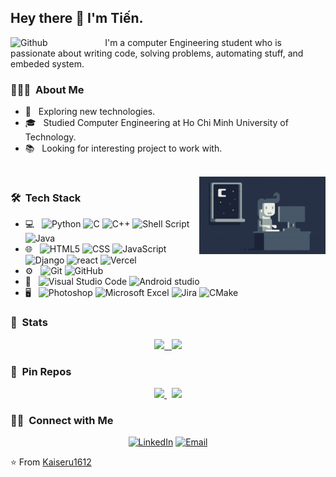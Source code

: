 ## Hey there 👋 I'm Tiến.

<img width="30%" align="left" alt="Github" src="https://user-images.githubusercontent.com/48678280/88862734-4903af80-d201-11ea-968b-9c939d88a37c.gif" />

I'm a computer Engineering student who is passionate about writing code, solving problems, automating stuff, and embeded system.

### 👨🏻‍💻 &nbsp;About Me

- 🤔 &nbsp; Exploring new technologies.
- 🎓 &nbsp; Studied Computer Engineering at Ho Chi Minh University of Technology.
- 📚 &nbsp; Looking for interesting project to work with.
<br>



<img width="40%" align="right" alt="Github" src="https://raw.githubusercontent.com/AVS1508/AVS1508/master/assets/Night-Coding.gif" />

### 🛠 &nbsp;Tech Stack

- 💻 &nbsp;
  ![Python](https://img.shields.io/badge/-Python-333333?style=plastic&logo=python)
  ![C](https://img.shields.io/badge/-C-333333?style=plastic&logo=C%2B%2B&logoColor=00599C)
  ![C++](https://img.shields.io/badge/-C++-333333?style=plastic&logo=C%2B%2B&logoColor=00599C)
  ![Shell Script](https://img.shields.io/badge/-Shells_script-333333?style=plastic&logo=gnu-bash&logoColor=white)
  ![Java](https://img.shields.io/badge/-Java-333333?style=plastic&logo=oracle&logoColor=white)
- 🌐 &nbsp;
  ![HTML5](https://img.shields.io/badge/-HTML5-333333?style=plastic&logo=HTML5)
  ![CSS](https://img.shields.io/badge/-CSS-333333?style=plastic&logo=CSS3&logoColor=1572B6)
  ![JavaScript](https://img.shields.io/badge/-JavaScript-333333?style=plastic&logo=javascript)
  ![Django](https://img.shields.io/badge/-Django-333333?style=plastic&logo=django)
  ![react](https://img.shields.io/badge/-React-333333?style=plastic&logo=react)
  ![Vercel](https://img.shields.io/badge/-vercel-333333?style=plastic&logo=vercel)
- ⚙️ &nbsp;
  ![Git](https://img.shields.io/badge/-Git-333333?style=plastic&logo=git)
  ![GitHub](https://img.shields.io/badge/-GitHub-333333?style=plastic&logo=github)
- 🔧 &nbsp;
  ![Visual Studio Code](https://img.shields.io/badge/-Visual%20Studio%20Code-333333?style=plastic&logo=visual-studio-code&logoColor=007ACC)
  ![Android studio](https://img.shields.io/badge/-Android%20Studio-333333?style=plastic&logo=android-studio&logoColor=007ACC)
- 🖥 &nbsp;
  ![Photoshop](https://img.shields.io/badge/-Photoshop-333333?style=plastic&logo=adobe-photoshop)
  ![Microsoft Excel](https://img.shields.io/badge/-Microsoft_Excel-333333?style=plastic&logo=microsoft-excel)
  ![Jira](https://img.shields.io/badge/-Jira-333333?style=plastic&logo=jira)
  ![CMake](https://img.shields.io/badge/-Cmake-333333?style=plastic&logo=cmake)

### 🔎 &nbsp;Stats

<p align="center" >
<a href="https://github.com/Kaiseru1612">
  <img height="175em" src="https://github-readme-stats.vercel.app/api?username=Kaiseru1612&theme=cobalt&show_icons=true" />
  &nbsp;
  <img height="175em" src="https://github-readme-stats.vercel.app/api/top-langs/?username=Kaiseru1612&theme=cobalt&layout=compact" />
</a>
</p>

### 📌 &nbsp;Pin Repos
<p align="center" >
  <a href="https://github.com/Kaiseru1612/IoT_Android_App">
  <img height="150em" src="https://github-readme-stats.vercel.app/api/pin/?username=Kaiseru1612&repo=IoT_Android_App&show_icons=true&theme=cobalt" />
  </a>
  &nbsp;
  <a href="https://github.com/Kaiseru1612/dadn">
  <img height="150em" src="https://github-readme-stats.vercel.app/api/pin/?username=Kaiseru1612&repo=dadn&show_icons=true&theme=cobalt" />
  </a>
</p>

<h3> 🤝🏻 &nbsp;Connect with Me </h3>

<p align="center">
<a href="https://www.facebook.com/Otamegane.1612"><img alt="LinkedIn" src="https://img.shields.io/badge/Facebook-VinhTien-blue?style=plastic&logo=facebook"></a>
<a href="mailto:vinhtien1612@gmail.com"><img alt="Email" src="https://img.shields.io/badge/Email-tien.tranvinh.1612@gmail.com-success?style=plastic&logo=gmail"></a>
</p>

⭐️ From [Kaiseru1612](https://github.com/Kaiseru1612)
